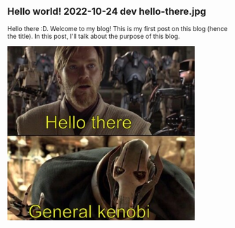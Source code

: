 Hello world!
2022-10-24
dev
hello-there.jpg
---
Hello there :D. Welcome to my blog! This is my first post on this blog (hence the title). In this post, I'll talk about the purpose of this blog.

![Hello There!](../css/images/hello-there.jpg "Hello There :D")

